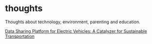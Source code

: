 # thoughts
Thoughts about technology, environment, parenting and education.

[Data Sharing Platform for Electric Vehicles: A Catalyzer for Sustainable Transportation](https://github.com/melihbirim/thoughts/blob/main/Data_Sharing_Platforms_for_Accelerated_EV-Adoption:_A_Pathway_to_Sustainable_Transportation.md)
